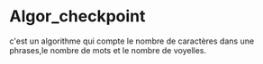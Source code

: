 # Algor_checkpoint
c'est un algorithme qui compte le nombre de caractères dans une phrases,le nombre de mots et le nombre de voyelles.
